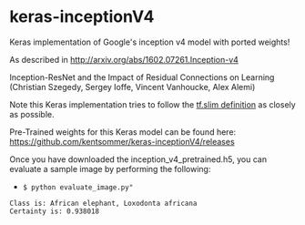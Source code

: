 # keras-inceptionV4
Keras implementation of Google's inception v4 model with ported weights!

As described in http://arxiv.org/abs/1602.07261.Inception-v4

Inception-ResNet and the Impact of Residual Connections on Learning (Christian Szegedy, Sergey Ioffe, Vincent Vanhoucke, Alex Alemi)

Note this Keras implementation tries to follow the [tf.slim definition](https://github.com/tensorflow/models/blob/master/slim/nets/inception_v4.py) as closely as possible.

Pre-Trained weights for this Keras model can be found here: https://github.com/kentsommer/keras-inceptionV4/releases

Once you have downloaded the inception_v4_pretrained.h5, you can evaluate a sample image by performing the following:
* ```$ python evaluate_image.py"```
```
Class is: African elephant, Loxodonta africana
Certainty is: 0.938018
```

